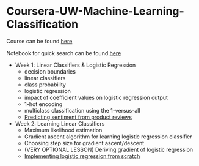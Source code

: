 # Coursera-UW-Machine-Learning-Classification

Course can be found [here](https://www.coursera.org/learn/ml-classification)

Notebook for quick search can be found [here](https://ssq.github.io/2017/08/19/Coursera%20UW%20Machine%20Learning%20Specialization%20Notebook/)

- Week 1: Linear Classifiers & Logistic Regression
  - decision boundaries
  - linear classifiers
  - class probability
  - logistic regression
  - impact of coefficient values on logistic regression output
  - 1-hot encoding
  - multiclass classification using the 1-versus-all
  - [Predicting sentiment from product reviews](https://github.com/SSQ/Coursera-UW-Machine-Learning-Classification/tree/master/Programming%20Assignment%201)
- Week 2: Learning Linear Classifiers
  - Maximum likelihood estimation
  - Gradient ascent algorithm for learning logistic regression classifier
  - Choosing step size for gradient ascent/descent
  - (VERY OPTIONAL LESSON) Deriving gradient of logistic regression
  - [Implementing logistic regression from scratch](https://github.com/SSQ/Coursera-UW-Machine-Learning-Classification/tree/master/Programming%20Assignment%202)
